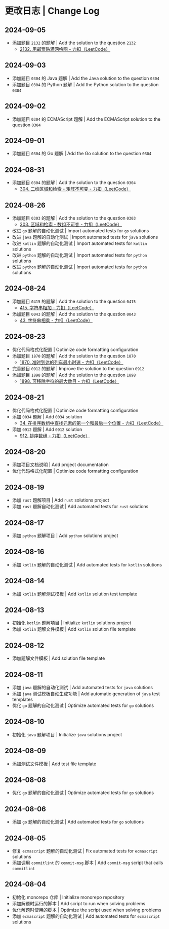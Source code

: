 # 更改日志 | Change Log

## 2024-09-05

- 添加题目 `2132` 的题解 | Add the solution to the question `2132`
  - [2132. 用邮票贴满网格图 - 力扣（LeetCode）](https://leetcode.cn/problems/stamping-the-grid/description/)

## 2024-09-03

- 添加题目 `0304` 的 Java 题解 | Add the Java solution to the question `0304`
- 添加题目 `0304` 的 Python 题解 | Add the Python solution to the question `0304`

## 2024-09-02

- 添加题目 `0304` 的 ECMAScript 题解 | Add the ECMAScript solution to the question `0304`

## 2024-09-01

- 添加题目 `0304` 的 Go 题解 | Add the Go solution to the question `0304`

## 2024-08-31

- 添加题目 `0304` 的题解 | Add the solution to the question `0304`
  - [304. 二维区域和检索 - 矩阵不可变 - 力扣（LeetCode）](https://leetcode.cn/problems/range-sum-query-2d-immutable/description/)

## 2024-08-26

- 添加题目 `0303` 的题解 | Add the solution to the question `0303`
  - [303. 区域和检索 - 数组不可变 - 力扣（LeetCode）](https://leetcode.cn/problems/range-sum-query-immutable/description/)
- 改进 `go` 题解的自动化测试 | Import automated tests for `go` solutions
- 改进 `java` 题解的自动化测试 | Import automated tests for `java` solutions
- 改进 `kotlin` 题解的自动化测试 | Import automated tests for `kotlin` solutions
- 改进 `python` 题解的自动化测试 | Import automated tests for `python` solutions
- 改进 `python` 题解的自动化测试 | Import automated tests for `python` solutions

## 2024-08-24

- 添加题目 `0415` 的题解 | Add the solution to the question `0415`
  - [415. 字符串相加 - 力扣（LeetCode）](https://leetcode.cn/problems/add-strings/description/)
- 添加题目 `0043` 的题解 | Add the solution to the question `0043`
  - [43. 字符串相乘 - 力扣（LeetCode）](https://leetcode.cn/problems/multiply-strings/description/)

## 2024-08-23

- 优化代码格式化配置 | Optimize code formatting configuration
- 添加题目 `1870` 的题解 | Add the solution to the question `1870`
  - [1870. 准时到达的列车最小时速 - 力扣（LeetCode）](https://leetcode.cn/problems/minimum-speed-to-arrive-on-time/description/)
- 完善题目 `0912` 的题解 | Improve the solution to the question `0912`
- 添加题目 `1898` 的题解 | Add the solution to the question `1898`
  - [1898. 可移除字符的最大数目 - 力扣（LeetCode）](https://leetcode.cn/problems/maximum-number-of-removable-characters/description/)

## 2024-08-21

- 优化代码格式化配置 | Optimize code formatting configuration
- 添加 `0034` 题解 | Add `0034` solution
  - [34. 在排序数组中查找元素的第一个和最后一个位置 - 力扣（LeetCode）](https://leetcode.cn/problems/find-first-and-last-position-of-element-in-sorted-array/description/)
- 添加 `0912` 题解 | Add `0912` solution
  - [912. 排序数组 - 力扣（LeetCode）](https://leetcode.cn/problems/sort-an-array/description/)

## 2024-08-20

- 添加项目文档说明 | Add project documentation
- 优化代码格式化配置 | Optimize code formatting configuration

## 2024-08-19

- 添加 `rust` 题解项目 | Add `rust` solutions project
- 添加 `rust` 题解自动化测试 | Add automated tests for `rust` solutions

## 2024-08-17

- 添加 `python` 题解项目 | Add `python` solutions project

## 2024-08-16

- 添加 `kotlin` 题解的自动化测试 | Add automated tests for `kotlin` solutions

## 2024-08-14

- 添加 `kotlin` 题解测试模板 | Add `kotlin` solution test template

## 2024-08-13

- 初始化 `kotlin` 题解项目 | Initialize `kotlin` solutions project
- 添加 `kotlin` 题解文件模板 | Add `kotlin` solution file template

## 2024-08-12

- 添加题解文件模板 | Add solution file template

## 2024-08-11

- 添加 `java` 题解的自动化测试 | Add automated tests for `java` solutions
- 添加 `java` 测试模板自动生成功能 | Add automatic generation of `java` test templates
- 优化 `go` 题解的自动化测试 | Optimize automated tests for `go` solutions

## 2024-08-10

- 初始化 `java` 题解项目 | Initialize `java` solutions project

## 2024-08-09

- 添加测试文件模板 | Add test file template

## 2024-08-08

- 优化 `go` 题解的自动化测试 | Optimize automated tests for `go` solutions

## 2024-08-06

- 添加 `go` 题解的自动化测试 | Add automated tests for `go` solutions

## 2024-08-05

- 修复 `ecmascript` 题解的自动化测试 | Fix automated tests for `ecmascript` solutions
- 添加调用 `commitlint` 的 `commit-msg` 脚本 | Add `commit-msg` script that calls `commitlint`

## 2024-08-04

- 初始化 monorepo 仓库 | Initialize monorepo repository
- 添加解题时运行的脚本 | Add script to run when solving problems
- 优化解题时使用的脚本 | Optimize the script used when solving problems
- 添加 `ecmascript` 题解的自动化测试 | Add automated tests for `ecmascript` solutions
